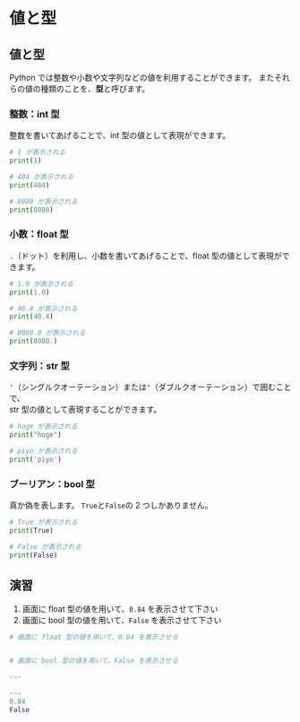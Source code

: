 # 値と型

## 値と型

Python では整数や小数や文字列などの値を利用することができます。
またそれらの値の種類のことを、**型**と呼びます。

### 整数：int 型

整数を書いてあげることで、int 型の値として表現ができます。

```py
# 1 が表示される
print(1)

# 404 が表示される
print(404)

# 8080 が表示される
print(8080)
```

### 小数：float 型

`.`（ドット）を利用し、小数を書いてあげることで、float 型の値として表現ができます。

```py
# 1.0 が表示される
print(1.0)

# 40.4 が表示される
print(40.4)

# 8080.0 が表示される
print(8080.)
```

### 文字列：str 型

`'`（シングルクオーテーション）または`"`（ダブルクオーテーション）で囲むことで、  
str 型の値として表現することができます。

```py
# hoge が表示される
print("hoge")

# piyo が表示される
print('piyo')
```

### ブーリアン：bool 型

真か偽を表します。
`True`と`False`の 2 つしかありません。

```py
# True が表示される
print(True)

# False が表示される
print(False)
```

## 演習

1. 画面に float 型の値を用いて、`0.84` を表示させて下さい
2. 画面に bool 型の値を用いて、`False` を表示させて下さい

```py
# 画面に float 型の値を用いて、0.84 を表示させる


# 画面に bool 型の値を用いて、False を表示させる

---

---
0.84
False
```
